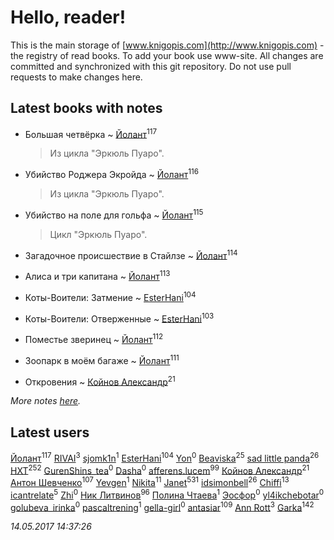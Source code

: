 # Hello, reader!
This is the main storage of [www.knigopis.com](http://www.knigopis.com) - the registry of read books.
To add your book use www-site. All changes are committed and synchronized with this git repository.
Do not use pull requests to make changes here.


## Latest books with notes
* Большая четвёрка ~ [Йолант](users/104/104690883692185089260-google)<sup>117</sup>
    > Из цикла "Эркюль Пуаро".

* Убийство Роджера Экройда ~ [Йолант](users/104/104690883692185089260-google)<sup>116</sup>
    > Из цикла "Эркюль Пуаро".

* Убийство на поле для гольфа ~ [Йолант](users/104/104690883692185089260-google)<sup>115</sup>
    > Цикл "Эркюль Пуаро".

* Загадочное происшествие в Стайлзе ~ [Йолант](users/104/104690883692185089260-google)<sup>114</sup>

* Алиса и три капитана ~ [Йолант](users/104/104690883692185089260-google)<sup>113</sup>

* Коты-Воители: Затмение ~ [EsterHani](users/305/30558181-vkontakte)<sup>104</sup>

* Коты-Воители: Отверженные ~ [EsterHani](users/305/30558181-vkontakte)<sup>103</sup>

* Поместье зверинец ~ [Йолант](users/104/104690883692185089260-google)<sup>112</sup>

* Зоопарк в моём багаже ~ [Йолант](users/104/104690883692185089260-google)<sup>111</sup>

* Откровения ~ [Койнов Александр](users/414/414040473-vkontakte)<sup>21</sup>


_More notes [here](latest_books_with_notes.md)._


## Latest users
[Йолант](users/104/104690883692185089260-google)<sup>117</sup> 
[RIVAI](users/105/105617470861273678190-google)<sup>3</sup> 
[sjomk1n](users/243/243975624-vkontakte)<sup>1</sup> 
[EsterHani](users/305/30558181-vkontakte)<sup>104</sup> 
[Yon](users/103/10348899-vkontakte)<sup>0</sup> 
[Beaviska](users/102/10202544960024508-facebook)<sup>25</sup> 
[sad little panda](users/188/1882525281990290-facebook)<sup>26</sup> 
[HXT](users/100/100002563462782-facebook)<sup>252</sup> 
[GurenShins_tea](users/712/712242609159274496-twitter)<sup>0</sup> 
[Dasha](users/130/13015628898852979311-mailru)<sup>0</sup> 
[afferens.lucem](users/196/196071655-vkontakte)<sup>99</sup> 
[Койнов Александр](users/414/414040473-vkontakte)<sup>21</sup> 
[Антон Шевченко](users/339/339786161-vkontakte)<sup>107</sup> 
[Yevgen](users/100/100001921022265-facebook)<sup>1</sup> 
[Nikita](users/100/100684315-vkontakte)<sup>11</sup> 
[Janet](users/205/20565064-vkontakte)<sup>531</sup> 
[idsimonbell](users/380/380554090-vkontakte)<sup>26</sup> 
[Chiffi](users/105/105831994080785626680-google)<sup>13</sup> 
[icantrelate](users/111/111003752220369872386-googleplus)<sup>5</sup> 
[Zhi](users/104/104502610850806942588-google)<sup>0</sup> 
[Ник Литвинов](users/241/241974816-vkontakte)<sup>96</sup> 
[Полина Чтаева](users/182/18209789998000712034-mailru)<sup>1</sup> 
[Эосфор](users/193/1931089343792598-facebook)<sup>0</sup> 
[yl4ikchebotar](users/651/65177110-vkontakte)<sup>0</sup> 
[golubeva_irinka](users/208/20867638-vkontakte)<sup>0</sup> 
[pascaltrening](users/116/1168869274-facebook)<sup>1</sup> 
[gella-girl](users/421/42198251-vkontakte)<sup>0</sup> 
[antasiar](users/688/68827372-vkontakte)<sup>109</sup> 
[Ann Rott](users/108/108774233915925319546-google)<sup>3</sup> 
[Garka](users/115/115753719718250012620-google)<sup>142</sup> 


_14.05.2017 14:37:26_
